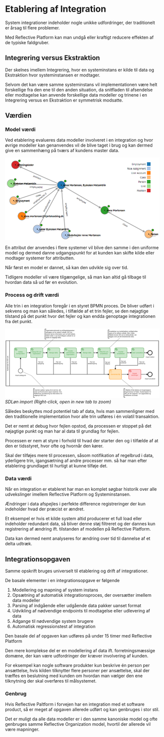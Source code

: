 # Etablering af Integration
System integrationer indeholder nogle unikke udfordringer, der traditionelt er årsag til flere problemer.

Med Reflective Platform kan man undgå eller kraftigt reducere effekten af de typiske faldgruber.

## Integrering versus Ekstraktion
Der skelnes imellem Integrering, hvor en systeminstans er kilde til data og Ekstraktion hvor systeminstansen er modtager.

Selvom det kan være samme systeminstans vil implementationen være helt forskellige fra den ene til den anden situation,
da snitfladen til afsendelse eller modtagelse kan anvende forskellige data modeller og trinene i en Integrering versus en Ekstraktion er symmetrisk modsatte.

## Værdien

### Model værdi
Ved etablering evalueres data modeller involveret i en integration og hvor øvrige modeller kan genanvendes vil de blive taget i brug og kan dermed give en sammenhæng på tværs af kundens master data.

![alt text](modelling.png "Modellering")

En attribut der anvendes i flere systemer vil blive den samme i den uniforme model og dermed danne udgangspunkt for at kunden kan skifte kilde eller modtager systemer for attributten.

Når først en model er dannet, så kan den udvikle sig over tid.

Tidligere modeller vil være tilgængelige, så man kan altid gå tilbage til hvordan data så ud før en evolution.

### Process og drift værdi
Alle trin i en integration foregår i en styret BPMN proces. De bliver udført i sekvens og man kan således, i tilfælde af et trin fejler, se den nøjagtige tilstand på det punkt hvor det fejler og kan endda genoptage integrationen fra det punkt.

![alt text](reconnect-sdloen-import.png "Process")
*SDLøn import (Right-click, open in new tab to zoom)*

Således beskyttes mod potentiel tab af data, hvis man sammenligner med den traditionelle implementation hvor alle trin udføres i én volatil transaktion.

Det er nemt at debug hvor fejlen opstod, da processen er stoppet på det nøjagtige punkt og man har al data til grundlag for fejlen.

Processen er nem at styre i forhold til hvad der starter den og i tilfælde af at den er tidsstyret, hvor ofte og hvornår den kører.

Skal der tilføjes mere til processen, såsom notifikation af regelbrud i data, yderligere trin, igangsætning af andre processer mm. så har man efter etablering grundlaget til hurtigt at kunne tilføje det.

### Data værdi
Når en integration er etableret har man en komplet søgbar historik over alle udvekslinger imellem Reflective Platform og Systeminstansen.

Ændringer i data afspejles i perfekte difference registreringer der kun indeholder hvad der præcist er ændret.

Et eksempel er hvis et kilde system altid producerer et full load eller indeholder redundant data, så bliver denne støj filtreret og der dannes kun registrering af ændring ift. tilstanden af modellen på Reflective Platform.

Data kan dermed nemt analyseres for ændring over tid til dannelse af et delta udtræk.

## Integrationsopgaven
Samme opskrift bruges universelt til etablering og drift af integrationer.

De basale elementer i en integrationsopgave er følgende

1. Modellering og mapning af system instans
2. Opsætning af automatisk integrationsproces, der oversætter imellem data modeller
3. Parsing af indgående eller udgående data pakker uanset format
4. Udvikling af nødvendige endpoints til modtagelse eller udlevering af data
5. Adgange til nødvendige system brugere
6. Automatisk regressionstest af integration

Den basale del af opgaven kan udføres på under 15 timer med Reflective Platform

Den mere komplekse del er en modellering af data ift. forretningsmæssige domæne, der kan være udfordringer der kræver involvering af kunden.

For eksempel kan nogle software produkter kun beskrive én person per ansættelse, hvis kilden tilknytter flere personer per ansættelse, skal der træffes en beslutning med kunden om hvordan man vælger den ene tilknytning der skal overføres til målsystemet.

### Genbrug
Hvis Reflective Paltform i forvejen har en integration med et software product, så er meget af opgaven allerede udført og kan genbruges i stor stil.

Det er muligt da alle data modeller er i den samme kanoniske model og ofte genbruges samme Reflective Organization model, hvortil der allerede vil være mapninger.